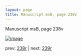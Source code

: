 ```yaml
---
layout: page
title: Manuscript msB, page 238v
---
```


Manuscript msB, page 238v

[![image](http://www.homermultitext.org/iipsrv?OBJ=IIP,1.0&FIF=/project/homer/pyramidal/deepzoom/hmt/vbbifolio/pending/vb_238v_239r.tif&WID=100&CVT=JPEG)](http://www.homermultitext.org/ict2/?urn=urn:cite2:hmt:vbbifolio.pending:vb_238v_239r)

prev:  [238r](../238r) | next:  [239r](../239r)

